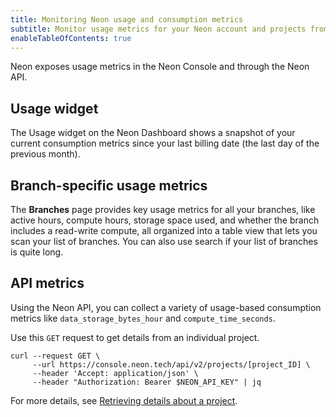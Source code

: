 ```yaml
---
title: Monitoring Neon usage and consumption metrics
subtitle: Monitor usage metrics for your Neon account and projects from the Neon Console or API
enableTableOfContents: true
---
```


Neon exposes usage metrics in the Neon Console and through the Neon API.

## Usage widget 

The Usage widget on the Neon Dashboard shows a snapshot of your current consumption metrics since your last billing date (the last day of the previous month).

## Branch-specific usage metrics

The **Branches** page provides key usage metrics for all your branches, like active hours, compute hours, storage space used, and whether the branch includes a read-write compute, all organized into a table view that lets you scan your list of branches. You can also use search if your list of branches is quite long.

## API metrics

Using the Neon API, you can collect a variety of usage-based consumption metrics like  `data_storage_bytes_hour` and `compute_time_seconds`.

Use this `GET` request to get details from an individual project.

```curl
curl --request GET \
     --url https://console.neon.tech/api/v2/projects/[project_ID] \
     --header 'Accept: application/json' \
     --header "Authorization: Bearer $NEON_API_KEY" | jq
```

For more details, see [Retrieving details about a project](/docs/guides/partner-billing#retrieving-details-about-a-project).